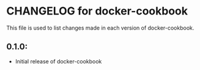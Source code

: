 # CHANGELOG for docker-cookbook

This file is used to list changes made in each version of docker-cookbook.

## 0.1.0:

* Initial release of docker-cookbook
